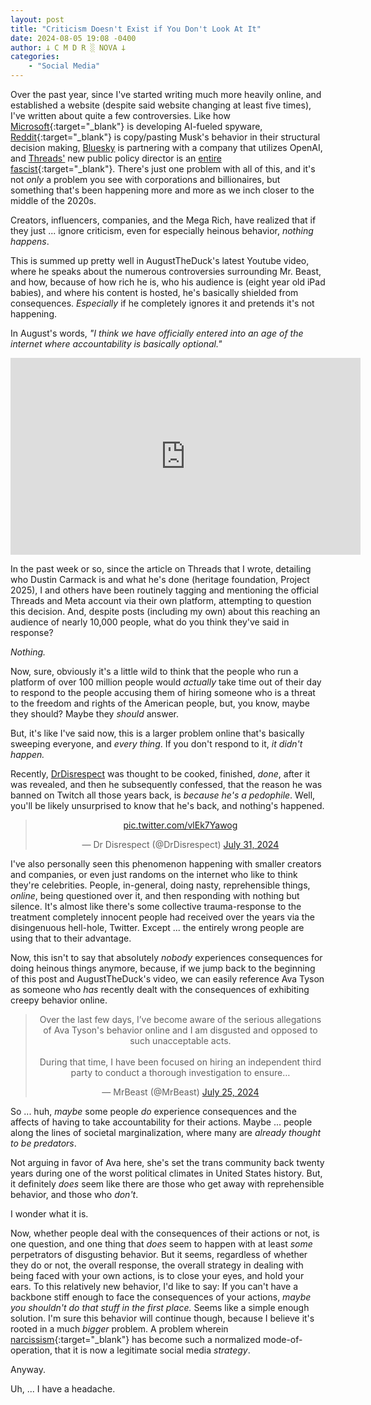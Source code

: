 ```yaml
---
layout: post
title: "Criticism Doesn't Exist if You Don't Look At It"
date: 2024-08-05 19:08 -0400
author: 𐕣 C M D R ░ NOVA 𐕣
categories:
    - "Social Media"
---
```


Over the past year, since I've started writing much more heavily online, and established a website (despite said website changing at least five times), I've written about quite a few controversies. Like how [Microsoft](https://www.malwarebytes.com/blog/news/2024/06/microsoft-recall-delayed-after-privacy-and-security-concerns){:target="_blank"} is developing AI-fueled spyware, [Reddit](https://www.reddit.com/r/reddit/comments/145bram/addressing_the_community_about_changes_to_our_api/){:target="_blank"} is copy/pasting Musk's behavior in their structural decision making, [Bluesky](https://www.nova-prime.net/social%20media/2024/07/31/bluesky-part-3-all-your-data-are-belong-to-us.html) is partnering with a company that utilizes OpenAI, and [Threads'](https://www.nova-prime.net/social%20media/2024/07/30/threads-project-2025.html) new public policy director is an [entire fascist](https://www.legistorm.com/person/bio/148744/Dustin_J_Carmack.html){:target="_blank"}. There's just one problem with all of this, and it's not *only* a problem you see with corporations and billionaires, but something that's been happening more and more as we inch closer to the middle of the 2020s.

Creators, influencers, companies, and the Mega Rich, have realized that if they just ... ignore criticism, even for especially heinous behavior, *nothing happens*.

This is summed up pretty well in AugustTheDuck's latest Youtube video, where he speaks about the numerous controversies surrounding Mr. Beast, and how, because of how rich he is, who his audience is (eight year old iPad babies), and where his content is hosted, he's basically shielded from consequences. *Especially* if he completely ignores it and pretends it's not happening.

In August's words, *"I think we have officially entered into an age of the internet where accountability is basically optional."*

<center>
<iframe width="560" height="315" src="https://www.youtube.com/embed/DisZLXORnNM?si=tBrsfOUbOfSk9YZz" title="YouTube video player" frameborder="0" allow="accelerometer; autoplay; clipboard-write; encrypted-media; gyroscope; picture-in-picture; web-share" referrerpolicy="strict-origin-when-cross-origin" allowfullscreen></iframe>
</center>

In the past week or so, since the article on Threads that I wrote, detailing who Dustin Carmack is and what he's done (heritage foundation, Project 2025), I and others have been routinely tagging and mentioning the official Threads and Meta account via their own platform, attempting to question this decision. And, despite posts (including my own) about this reaching an audience of nearly 10,000 people, what do you think they've said in response?

*Nothing.*

Now, sure, obviously it's a little wild to think that the people who run a platform of over 100 million people would *actually* take time out of their day to respond to the people accusing them of hiring someone who is a threat to the freedom and rights of the American people, but, you know, maybe they should? Maybe they *should* answer.

But, it's like I've said now, this is a larger problem online that's basically sweeping everyone, and *every thing*. If you don't respond to it, *it didn't happen.*

Recently, [DrDisrespect](https://www.nova-prime.net/controversy/2024/06/26/dr-disrespect-twitch-ban.html) was thought to be cooked, finished, *done*, after it was revealed, and then he subsequently confessed, that the reason he was banned on Twitch all those years back, is *because he's a pedophile*. Well, you'll be likely unsurprised to know that he's back, and nothing's happened.

<center>
<blockquote class="twitter-tweet"><p lang="zxx" dir="ltr"><a href="https://t.co/vlEk7Yawog">pic.twitter.com/vlEk7Yawog</a></p>&mdash; Dr Disrespect (@DrDisrespect) <a href="https://twitter.com/DrDisrespect/status/1818666012952477989?ref_src=twsrc%5Etfw">July 31, 2024</a></blockquote> <script async src="https://platform.twitter.com/widgets.js" charset="utf-8"></script> 
</center>

I've also personally seen this phenomenon happening with smaller creators and companies, or even just randoms on the internet who like to think they're celebrities. People, in-general, doing nasty, reprehensible things, *online*, being questioned over it, and then responding with nothing but silence. It's almost like there's some collective trauma-response to the treatment completely innocent people had received over the years via the disingenuous hell-hole, Twitter. Except ... the entirely wrong people are using that to their advantage.

Now, this isn't to say that absolutely *nobody* experiences consequences for doing heinous things anymore, because, if we jump back to the beginning of this post and AugustTheDuck's video, we can easily reference Ava Tyson as someone who *has* recently dealt with the consequences of exhibiting creepy behavior online.

<center>
<blockquote class="twitter-tweet"><p lang="en" dir="ltr">Over the last few days, I’ve become aware of the serious allegations of Ava Tyson&#39;s behavior online and I am disgusted and opposed to such unacceptable acts.<br><br>During that time, I have been focused on hiring an independent third party to conduct a thorough investigation to ensure…</p>&mdash; MrBeast (@MrBeast) <a href="https://twitter.com/MrBeast/status/1816299504674464113?ref_src=twsrc%5Etfw">July 25, 2024</a></blockquote> <script async src="https://platform.twitter.com/widgets.js" charset="utf-8"></script> 
</center>

So ... huh, *maybe* some people *do* experience consequences and the affects of having to take accountability for their actions. Maybe ... people along the lines of societal marginalization, where many are *already thought to be predators*.

Not arguing in favor of Ava here, she's set the trans community back twenty years during one of the worst political climates in United States history. But, it definitely *does* seem like there are those who get away with reprehensible behavior, and those who *don't*.

I wonder what it is.

Now, whether people deal with the consequences of their actions or not, is one question, and one thing that *does* seem to happen with at least *some* perpetrators of disgusting behavior. But it seems, regardless of whether they do or not, the overall response, the overall strategy in dealing with being faced with your own actions, is to close your eyes, and hold your ears. To this relatively new behavior, I'd like to say: If you can't have a backbone stiff enough to face the consequences of your actions, *maybe you shouldn't do that stuff in the first place.* Seems like a simple enough solution. I'm sure this behavior will continue though, because I believe it's rooted in a much *bigger* problem. A problem wherein [narcissism](https://en.wikipedia.org/wiki/Narcissism){:target="_blank"} has become such a normalized mode-of-operation, that it is now a legitimate social media *strategy*.

Anyway.

Uh, ... I have a headache.

